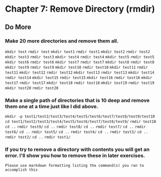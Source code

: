 
# Chapter 7: Remove Directory (rmdir)

## Do More

### Make 20 more directories and remove them all.

   `mkdir test`
   `rmdir test`
   `mkdir test1`
   `rmdir test1`
   `mkdir test2`
   `rmdir test2`
   `mkdir test3`
   `rmdir test3`
   `mkdir test4`
   `rmdir test4`
   `mkdir test5`
   `rmdir test5`
   `mkdir test6`
   `rmdir test6`
   `mkdir test7`
   `rmdir test7`
   `mkdir test8`
   `rmdir test8`
   `mkdir test9`
   `rmdir test9`
   `mkdir test10`
   `rmdir test10`
   `mkdir test11`
   `rmdir test11`
   `mkdir test12`
   `rmdir test12`
   `mkdir test13`
   `rmdir test13`
   `mkdir test14`
   `rmdir test14`
   `mkdir test15`
   `rmdir test15`
   `mkdir test16`
   `rmdir test16`
   `mkdir test17`
   `rmdir test17`
   `mkdir test18`
   `rmdir test18`
   `mkdir test19`
   `rmdir test19`
   `mkdir test20`
   `rmdir test20`
                                                               

### Make a single path of directories that is 10 deep and remove them one at a time just like I did above.

   `mkdir -p test1/test2/test3/test4/test5/test6/test7/test8/test9/test10`
   `cd test1/test2/test3/test4/test5/test6/test7/test8/test9/`
   `rmdir test10`
   `cd ..`
   `rmdir test9/`
   `cd ..`
   `rmdir test8/`
   `cd ..`
   `rmdir test7/`
   `cd ..`
   `rmdir test6/`
   `cd ..`
   `rmdir test5/`
   `cd ..`
   `rmdir test4/`
   `cd ..`
   `rmdir test3/`
   `cd ..`
   `rmdir test2/`
   `cd ..`
   `rmdir test1/`
   
   

### If you try to remove a directory with contents you will get an error. I'll show you how to remove these in later exercises.

    Please use markdown formatting listing the command(s) you ran to accomplish this
        
